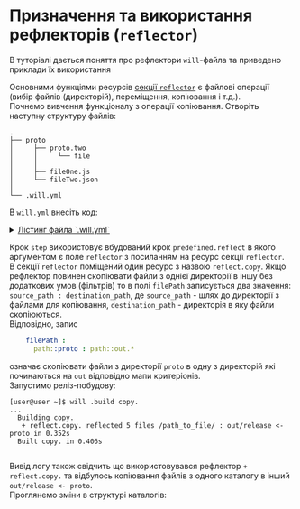 # Призначення та використання рефлекторів (`reflector`)

В туторіалі дається поняття про рефлектори `will`-файла та приведено приклади їх використання

Основними функціями ресурсів [секції `reflector`](CompositionOfWillFile.ukr.md#reflector) є файлові операції (вибір файлів (директорій), переміщення, копіювання і т.д.).  
Почнемо вивчення функціоналу з операції копіювання. Створіть наступну структуру файлів:

```
.
├── proto
│     ├── proto.two
│     │     └── file
│     │
│     ├── fileOne.js 
│     └── fileTwo.json   
│
└── .will.yml       

```

В `will.yml` внесіть код:

<details>
  <summary><u>Лістинг файла `.will.yml`</u></summary>

```yaml
about :
  name : copyByReflector
  description : "To copy files by reflector using"

path :

  in : '.'
  out : 'out'
  proto : './proto'
  out.debug : 
    path : './out/debug'
    criterion :
      debug : 1
  out.release : 
    path : './out/release'
    criterion :
      debug : 0

reflector :

  reflect.copy :
    filePath :
      path::proto : path::out.*
    criterion :
       debug : [ 0,1 ]

step :

  reflect.copy :
    inherit : predefined.reflect
    reflector : reflect.*
    criterion :
       debug : [ 0,1 ]

build :

  copy :
    criterion : 
      default : 1
      debug : [ 0,1 ]
    steps :
      - reflect.*

```
    
</details>

Крок `step` використовує вбудований крок `predefined.reflect` в якого аргументом є поле `reflector` 
з посиланням на ресурс секції `reflector`.  
В секції `reflector` поміщений один ресурс з назвою `reflect.copy`. Якщо рефлектор повинен скопіювати файли з однієї директорії в іншу без додаткових умов (фільтрів) то в полі `filePath` записується два значення: `source_path : destination_path`, де `source_path` - шлях до директорії з файлами для копіювання, `destination_path` - директорія в яку файли скопіюються.  
Відповідно, запис

```yaml
    filePath :
      path::proto : path::out.*

```

означає скопіювати файли з директорії `proto` в одну з директорій які починаються на `out` відповідно мапи критеріонів.  
Запустимо реліз-побудову:

```
[user@user ~]$ will .build copy.
...
  Building copy.
   + reflect.copy. reflected 5 files /path_to_file/ : out/release <- proto in 0.352s
  Built copy. in 0.406s
  
```

Вивід логу також свідчить що використовувався рефлектор `+ reflect.copy.` та відбулось копіювання файлів з одного каталогу в інший `out/release <- proto`.  
Проглянемо зміни в структурі каталогів:  
